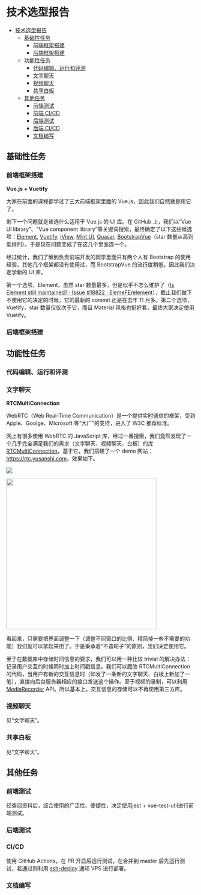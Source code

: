 # 技术选型报告

<!-- TOC -->

- [技术选型报告](#技术选型报告)
    - [基础性任务](#基础性任务)
        - [前端框架搭建](#前端框架搭建)
        - [后端框架搭建](#后端框架搭建)
    - [功能性任务](#功能性任务)
        - [代码编辑、运行和评测](#代码编辑运行和评测)
        - [文字聊天](#文字聊天)
        - [视频聊天](#视频聊天)
        - [共享白板](#共享白板)
    - [其他任务](#其他任务)
        - [前端测试](#前端测试)
        - [前端 CI/CD](#前端-cicd)
        - [后端测试](#后端测试)
        - [后端 CI/CD](#后端-cicd)
        - [文档编写](#文档编写)

<!-- /TOC -->

## 基础性任务
### 前端框架搭建

**Vue.js + Vuetify**

大家在前面的课程都学过了三大前端框架里面的 Vue.js，因此我们自然就是用它了。

剩下一个问题就是该选什么适用于 Vue.js 的 UI 库。在 GitHub 上，我们以“Vue UI library”、“Vue component library”等关键词搜索，最终确定了以下这些候选项：[Element](https://github.com/ElemeFE/element), [Vuetify](https://github.com/vuetifyjs/vuetify), [iView](https://github.com/iview/iview), [Mint UI](https://github.com/ElemeFE/mint-ui/), [Quasar](https://github.com/quasarframework/quasar), [BootstrapVue](https://github.com/bootstrap-vue/bootstrap-vue)（star 数量从高到低排列）。于是现在问题变成了在这几个里面选一个。

经过统计，我们了解到负责前端开发的同学里面只有两个人有 Bootstrap 的使用经验，其他几个框架都没有使用过，而 BootstrapVue 的流行度稍低，因此我们决定学新的 UI 库。

第一个选项，Element，虽然 star 数量最多，但是似乎不怎么维护了（[Is Element still maintained? · Issue #18822 · ElemeFE/element](https://github.com/ElemeFE/element/issues/18822)），截止我们做下不使用它的决定的时候，它的最新的 commit 还是在去年 11 月多。第二个选项，Vuetify，star 数量仅仅次于它，而且 Material 风格也挺好看，最终大家决定使用 Vuetify。

### 后端框架搭建





## 功能性任务

### 代码编辑、运行和评测





### 文字聊天

**RTCMultiConnection**

WebRTC（Web Real-Time Communication）是一个提供实时通信的框架，受到 Apple、Goolge、Microsoft 等“大厂”的支持，进入了 W3C 推荐标准。

网上有很多使用 WebRTC 的 JavaScript 库，经过一番搜索，我们竟然发现了一个几乎完全满足我们的需求（文字聊天、视频聊天、白板）的库 [RTCMultiConnection](https://github.com/muaz-khan/RTCMultiConnection)，基于它，我们搭建了一个 demo 网站：<https://rtc.yusanshi.com>，效果如下。

![](https://img.yusanshi.com/upload/20200423165012476405.png)

<img src="https://img.yusanshi.com/upload/20200423165020183173.png" width="400">

看起来，只需要把界面调整一下（调整不同窗口的比例、精简掉一些不需要的功能）我们就可以拿起来用了。于是秉承着“不造轮子”的原则，我们决定使用它。

至于在数据库中存储时间信息的要求，我们可以用一种比较 trivial 的解决办法：记录用户交互的时候同时加上时间戳信息。我们可以魔改 RTCMultiConnection 的代码，当用户有新的交互信息时（如发了一条新的文字聊天、白板上新加了一笔），直接向后台服务器相应的接口发送这个操作。至于视频的录制，可以利用 [MediaRecorder](https://developer.mozilla.org/en-US/docs/Web/API/MediaRecorder) API。所以基本上，交互信息的存储可以不再使用第三方库。

### 视频聊天

见“文字聊天”。

### 共享白板

见“文字聊天”。


## 其他任务

### 前端测试

经查阅资料后，综合使用的广泛性、便捷性，决定使用jest + vue-test-util进行前端测试。


### 后端测试






### CI/CD

使用 GitHub Actions，在 PR 开启后运行测试，在合并到 master 后先运行测试，若通过则利用 [ssh-deploy] 通知 VPS 进行部署。

[ssh-deploy]: https://github.com/easingthemes/ssh-deploy

### 文档编写




